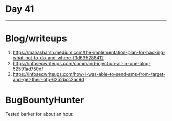 # Day 41
___

# Blog/writeups
1. https://manasharsh.medium.com/the-implementation-plan-for-hacking-what-not-to-do-and-where-f3d635288412
2. https://infosecwriteups.com/command-injection-all-in-one-blog-52591ad750df
3. https://infosecwriteups.com/how-i-was-able-to-send-sms-from-target-and-get-their-otp-6252bcc2ac9d

# BugBountyHunter

Tested barker for about an hour.